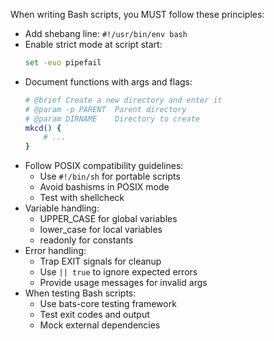 When writing Bash scripts, you MUST follow these principles:

- Add shebang line: `#!/usr/bin/env bash`
- Enable strict mode at script start:
  ```bash
  set -euo pipefail
  ```
- Document functions with args and flags:
  ```bash
  # @brief Create a new directory and enter it
  # @param -p PARENT  Parent directory
  # @param DIRNAME    Directory to create
  mkcd() {
      # ...
  }
  ```
- Follow POSIX compatibility guidelines:
  - Use `#!/bin/sh` for portable scripts
  - Avoid bashisms in POSIX mode
  - Test with shellcheck
- Variable handling:
  - UPPER_CASE for global variables
  - lower_case for local variables
  - readonly for constants
- Error handling:
  - Trap EXIT signals for cleanup
  - Use `|| true` to ignore expected errors
  - Provide usage messages for invalid args
- When testing Bash scripts:
  - Use bats-core testing framework
  - Test exit codes and output
  - Mock external dependencies
